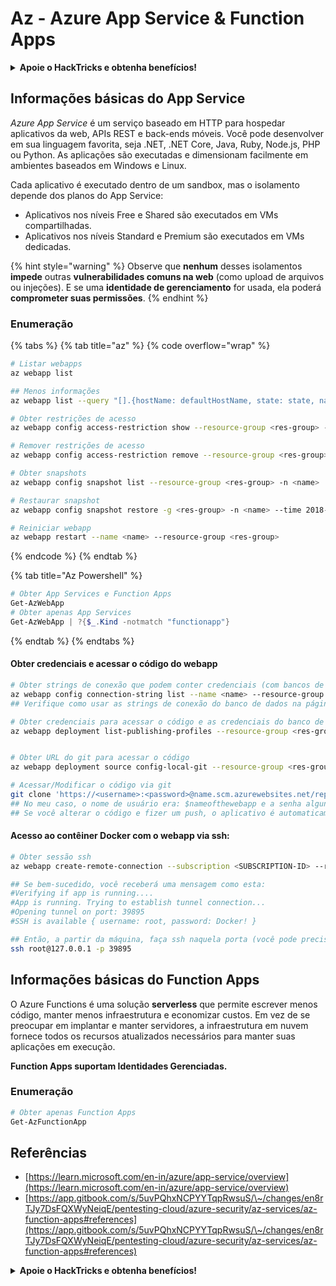 # Az - Azure App Service & Function Apps

<details>

<summary><strong>Apoie o HackTricks e obtenha benefícios!</strong></summary>

* Se você quiser ver sua **empresa anunciada no HackTricks** ou se quiser acessar a **última versão do PEASS ou baixar o HackTricks em PDF**, confira os [**PLANOS DE ASSINATURA**](https://github.com/sponsors/carlospolop)!
* Obtenha o [**swag oficial do PEASS & HackTricks**](https://peass.creator-spring.com)
* Descubra [**The PEASS Family**](https://opensea.io/collection/the-peass-family), nossa coleção exclusiva de [**NFTs**](https://opensea.io/collection/the-peass-family)
* **Junte-se ao** 💬 [**grupo do Discord**](https://discord.gg/hRep4RUj7f) ou ao [**grupo do telegram**](https://t.me/peass) ou **siga-me** no **Twitter** 🐦 [**@carlospolopm**](https://twitter.com/carlospolopm).

* **Compartilhe suas técnicas de hacking enviando PRs para os repositórios do** [**HackTricks**](https://github.com/carlospolop/hacktricks) e [**HackTricks Cloud**](https://github.com/carlospolop/hacktricks-cloud) github.

</details>

## Informações básicas do App Service

_Azure App Service_ é um serviço baseado em HTTP para hospedar aplicativos da web, APIs REST e back-ends móveis. Você pode desenvolver em sua linguagem favorita, seja .NET, .NET Core, Java, Ruby, Node.js, PHP ou Python. As aplicações são executadas e dimensionam facilmente em ambientes baseados em Windows e Linux.

Cada aplicativo é executado dentro de um sandbox, mas o isolamento depende dos planos do App Service:

* Aplicativos nos níveis Free e Shared são executados em VMs compartilhadas.
* Aplicativos nos níveis Standard e Premium são executados em VMs dedicadas.

{% hint style="warning" %}
Observe que **nenhum** desses isolamentos **impede** outras **vulnerabilidades comuns na web** (como upload de arquivos ou injeções). E se uma **identidade de gerenciamento** for usada, ela poderá **comprometer suas permissões**.
{% endhint %}

### Enumeração

{% tabs %}
{% tab title="az" %}
{% code overflow="wrap" %}
```bash
# Listar webapps
az webapp list

## Menos informações
az webapp list --query "[].{hostName: defaultHostName, state: state, name: name, resourcegroup: resourceGroup}"

# Obter restrições de acesso
az webapp config access-restriction show --resource-group <res-group> -n <name>

# Remover restrições de acesso
az webapp config access-restriction remove --resource-group <res-group> -n <name> --rule-name <rule-name>

# Obter snapshots
az webapp config snapshot list --resource-group <res-group> -n <name>

# Restaurar snapshot
az webapp config snapshot restore -g <res-group> -n <name> --time 2018-12-11T23:34:16.8388367

# Reiniciar webapp
az webapp restart --name <name> --resource-group <res-group>
```
{% endcode %}
{% endtab %}

{% tab title="Az Powershell" %}
```powershell
# Obter App Services e Function Apps
Get-AzWebApp
# Obter apenas App Services
Get-AzWebApp | ?{$_.Kind -notmatch "functionapp"}
```
{% endtab %}
{% endtabs %}

#### Obter credenciais e acessar o código do webapp

```bash
# Obter strings de conexão que podem conter credenciais (com bancos de dados, por exemplo)
az webapp config connection-string list --name <name> --resource-group <res-group>
## Verifique como usar as strings de conexão do banco de dados na página SQL

# Obter credenciais para acessar o código e as credenciais do banco de dados, se configurado.
az webapp deployment list-publishing-profiles --resource-group <res-group> -n <name>


# Obter URL do git para acessar o código
az webapp deployment source config-local-git --resource-group <res-group> -n <name>

# Acessar/Modificar o código via git
git clone 'https://<username>:<password>@name.scm.azurewebsites.net/repo-name.git'
## No meu caso, o nome de usuário era: $nameofthewebapp e a senha alguns caracteres aleatórios
## Se você alterar o código e fizer um push, o aplicativo é automaticamente redeployed
```

#### Acesso ao contêiner Docker com o webapp via ssh:

```bash
# Obter sessão ssh
az webapp create-remote-connection --subscription <SUBSCRIPTION-ID> --resource-group <RG-NAME> -n <APP-SERVICE-NAME>

## Se bem-sucedido, você receberá uma mensagem como esta:
#Verifying if app is running....
#App is running. Trying to establish tunnel connection...
#Opening tunnel on port: 39895
#SSH is available { username: root, password: Docker! }

## Então, a partir da máquina, faça ssh naquela porta (você pode precisar gerar uma nova sessão ssh para o host de salto)
ssh root@127.0.0.1 -p 39895

```

## Informações básicas do Function Apps

O Azure Functions é uma solução **serverless** que permite escrever menos código, manter menos infraestrutura e economizar custos. Em vez de se preocupar em implantar e manter servidores, a infraestrutura em nuvem fornece todos os recursos atualizados necessários para manter suas aplicações em execução.

**Function Apps suportam Identidades Gerenciadas.**

### Enumeração

```powershell
# Obter apenas Function Apps
Get-AzFunctionApp
```

## Referências

* [https://learn.microsoft.com/en-in/azure/app-service/overview](https://learn.microsoft.com/en-in/azure/app-service/overview)
* [https://app.gitbook.com/s/5uvPQhxNCPYYTqpRwsuS/\~/changes/en8rTJy7DsFQXWyNeiqE/pentesting-cloud/azure-security/az-services/az-function-apps#references](https://app.gitbook.com/s/5uvPQhxNCPYYTqpRwsuS/\~/changes/en8rTJy7DsFQXWyNeiqE/pentesting-cloud/azure-security/az-services/az-function-apps#references)

<details>

<summary><strong>Apoie o HackTricks e obtenha benefícios!</strong></summary>

* Se você quiser ver sua **empresa anunciada no HackTricks** ou se quiser acessar a **última versão do PEASS ou baixar o HackTricks em PDF**, confira os [**PLANOS DE ASSINATURA**](https://github.com/sponsors/carlospolop)!
* Obtenha o [**swag oficial do PEASS & HackTricks**](https://peass.creator-spring.com)
* Descubra [**The PEASS Family**](https://opensea.io/collection/the-peass-family), nossa coleção exclusiva de [**NFTs**](https://opensea.io/collection/the-peass-family)
* **Junte-se ao** 💬 [**grupo do Discord**](https://discord.gg/hRep4RUj7f) ou ao [**grupo do telegram**](https://t.me/peass) ou **siga-me** no **Twitter** 🐦 [**@carlospolopm**](https://twitter.com/carlospolopm).

* **Compartilhe suas técnicas de hacking enviando PRs para os repositórios do** [**HackTricks**](https://github.com/carlospolop/hacktricks) e [**HackTricks Cloud**](https://github.com/carlospolop/hacktricks-cloud) github.

</details>